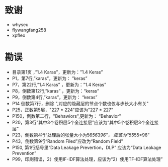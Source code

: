 # 致谢 
+ whyseu
+	flywangfang258
+ xpfleo

# 勘误
+ 目录第1页 ，”1.4 Karas”，更新为：”1.4 Keras”
+ P1，第7行,”karas”，更新为：	”keras”
+ P7，第22行,”1.4 Karas”	，更新为：”1.4 Keras”
+ P8，倒数第12行,”karas”	，更新为：“keras”
+ P9，倒数第4行,”karas”，更新为：	“keras”
+ P14 倒数第7行，删除 ",对应的隐藏层的节点个数也仅与步长大小有关"
+ P25，正数第5层，"227 * 224"应该为"227 * 227"
+ P150，倒数第二行，"Behawiors",更新为：	“Behavior”
+ P20，第3行“其中3个卷积层5个全连接层”应该为“其中5个卷积层3个全连接层”
+ P23，倒数第4行“处理后的张量大小为56*56*3*96”， 应该为“55*55*96”
+ P43，倒数第9行“Random Filed”应改为“Random Field"
+ P150, 第1行括号里“Data Leakage Prevertion，DLP” 应该为“Data Leakage Prevention”
+ P99，印刷错误，2）使用IF-IDF算法处理，应该为“2）使用TF-IDF算法处理”
